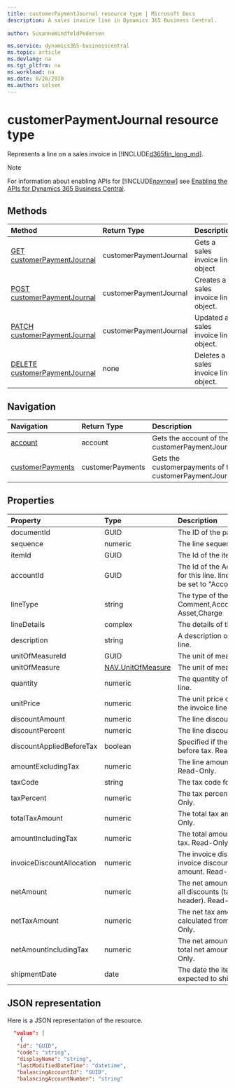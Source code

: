 ```yaml
---
title: customerPaymentJournal resource type | Microsoft Docs
description: A sales invoice line in Dynamics 365 Business Central.
 
author: SusanneWindfeldPedersen

ms.service: dynamics365-businesscentral
ms.topic: article
ms.devlang: na
ms.tgt_pltfrm: na
ms.workload: na
ms.date: 8/26/2020
ms.author: solsen
---
```


# customerPaymentJournal resource type
Represents a line on a sales invoice in [!INCLUDE[d365fin_long_md](../../includes/d365fin_long_md.md)].

> [!NOTE]  
> For information about enabling APIs for [!INCLUDE[navnow](../../includes/navnow_md.md)] see [Enabling the APIs for Dynamics 365 Business Central](../enabling-apis-for-dynamics-nav.md).

## Methods

| Method                                                                | Return Type      | Description                    |
|:----------------------------------------------------------------------|:-----------------|:-------------------------------|
|[GET customerPaymentJournal](../api/dynamics_salesinvoiceline_get.md)      |customerPaymentJournal|Gets a sales invoice line object   |
|[POST customerPaymentJournal](../api/dynamics_create_salesinvoiceline.md)  |customerPaymentJournal|Creates a sales invoice line object.|
|[PATCH customerPaymentJournal](../api/dynamics_salesinvoiceline_update.md) |customerPaymentJournal|Updated a sales invoice line object.|
|[DELETE customerPaymentJournal](../api/dynamics_salesinvoiceline_delete.md)|none              |Deletes a sales invoice line object.|


## Navigation

| Navigation |Return Type| Description |
|:----------|:----------|:-----------------|
|[account](../resources/dynamics_account.md)|account   |Gets the account of the customerPaymentJournal.|
|[customerPayments](../resources/dynamics_customerpayments.md)|customerPayments   |Gets the customerpayments of the customerPaymentJournal.|

## Properties

| Property                | Type    | Description                                               |
|:------------------------|:------|:----------------------------------------------------------|
|documentId               |GUID   |The ID of the parent invoice.                              |
|sequence                 |numeric|The line sequence number.                                  |
|itemId                   |GUID   |The Id of the item in the invoice line.                    |
|accountId                |GUID   |The Id of the Account that will be used for this line. lineType will automatically be set to "Account" if this is set.|
|lineType                 |string |The type of the line. Can be Comment,Account,Item,Resource,Fixed Asset,Charge|
|lineDetails              |complex|The details of the line.                                   |
|description              |string |A description of the item in the invoice line.             |
|unitOfMeasureId          |GUID   |The unit of measure for the invoice line.                  |
|unitOfMeasure            |[NAV.UnitOfMeasure](../resources/dynamics_complextypes.md)|The unit of measure complex type.|
|quantity                 |numeric|The quantity of the item in the invoice line.              |
|unitPrice                |numeric|The unit price of each individual item in the invoice line.|
|discountAmount           |numeric|The line discount amount.                                  |
|discountPercent          |numeric|The line discount percent.                                 |
|discountAppliedBeforeTax |boolean|Specified if the discount is applied before tax. Read-Only.|
|amountExcludingTax       |numeric|The line amount excluding the tax. Read-Only.              |
|taxCode                  |string |The tax code for the line.                                 |
|taxPercent               |numeric|The tax percent for the line. Read-Only.                   |
|totalTaxAmount           |numeric|The total tax amount for the line. Read-Only.              |
|amountIncludingTax       |numeric|The total amount for the line including tax. Read-Only.    |
|invoiceDiscountAllocation|numeric|The invoice discount allocation is the invoice discount distributed on the total amount. Read-Only.|
|netAmount                |numeric|The net amount is the amount including all discounts (taken from invoice header). Read-Only.|
|netTaxAmount             |numeric|The net tax amount is the tax amount calculated from net amount. Read-Only.|
|netAmountIncludingTax    |numeric|The net amount including tax is the total net amount including tax. Read-Only.|
|shipmentDate             |date   |The date the item in the line is expected to ship.         |

## JSON representation

Here is a JSON representation of the resource.


```json
  "value": [
    {
   "id": "GUID",
   "code": "string",
   "displayName": "string",
   "lastModifiedDateTime": "datetime",
   "balancingAccountId": "GUID",
   "balancingAccountNumber": "string"